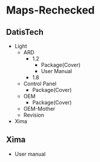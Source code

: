 # Maps-Rechecked
  
 ## DatisTech
- Light
  - ARD
    - 1.2
      - Package(Cover) 
      - User Manual
    - 1.8
  - Control Panel
    - Package(Cover)
  - OEM
    - Package(Cover)
  - OEM-Mother
  - Revision
- Xima
## Xima
- User manual